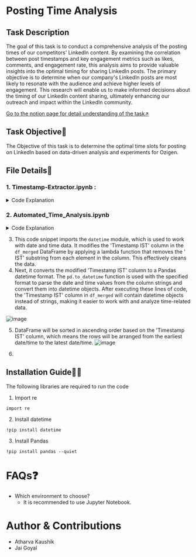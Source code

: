 # Posting Time Analysis

## Task Description
The goal of this task is to conduct a comprehensive analysis of the posting times of our competitors' LinkedIn content. By examining the correlation between post timestamps and key engagement metrics such as likes, comments, and engagement rate, this analysis aims to provide valuable insights into the optimal timing for sharing LinkedIn posts. The primary objective is to determine when our company's LinkedIn posts are most likely to resonate with the audience and achieve higher levels of engagement. This research will enable us to make informed decisions about the timing of our LinkedIn content sharing, ultimately enhancing our outreach and impact within the LinkedIn community.

[Go to the notion page for detail understanding of the task↗️](https://docs.google.com/document/d/1lpqrSfYIm4M5RGakFS-gzObmP9jVybTxDKrgsuAAelc/edit#heading=h.7ivjt4pr8s80)

## Task Objective🎯
The Objective of this task is to determine the optimal time slots for posting on LinkedIn based on data-driven analysis and experiments for Ozigen.

## File Details📁
### 1. **Timestamp-Extractor.ipynb** :

 <details>
 <summary>
  Code Explanation
 </summary>
 

### 1. Excel File Format:
File Type: Ensure the file you want to process is in .xlsx format.

Columns:

URL: This column should contain URLs with embedded 19-digit post IDs. The code in this notebook will extract these post IDs to derive timestamps.

Sample Excel File Structure:

URL
[Go to File↗️](https://example.com/post/1234567890123456789)

### 2. Using the Code in This Notebook:
Navigate to the cell containing the line:

input_file = "trial.xlsx"

Modify this line to point to the path of your Excel file. For example:

input_file = "path_to_your_file.xlsx"
- [Go to File↗️](https://drive.google.com/file/u/0/d/1C8d5gYXj38MtC7MrWZBh_WZrp07EfvSZ/edit)
### 3. Running the Code:
Execute the cell containing the code by selecting it and pressing Shift + Enter.

### 4. Checking the Results:
After the cell execution completes, open the Excel file you provided.

You should now see the 'Timestamp UTC' and 'Timestamp IST' columns populated with the extracted timestamps in human-readable date formats for each URL in the 'URL' column.

### 5. Notes:
* The code assumes that the URLs in the 'URL' column contain a 19-digit post ID from which a Unix timestamp can be extracted.

* The extracted Unix timestamp is then converted to human-readable date formats in both UTC and IST.

* The updated data is saved back to the original Excel file.

### 6. Code:
Extracting Timestamps of Posts
![image](https://github.com/ozibook/Posting_Time_Analysis/assets/144370840/b4dd6bee-2614-4a84-b81c-6d617e43644d)
</details>

### 2. **Automated_Time_Analysis.ipynb**
 <details>
 <summary>
  Code Explanation
 </summary>

  ### 

1. This Python script imports necessary modules: `re` for regular expressions, `datetime` for working with dates and times, `pandas` as `pd` for data manipulation. It defines functions for extracting a post ID from a URL, converting      the ID to a Unix timestamp, and converting a Unix timestamp to a human-readable date in either UTC or IST timezones.
2. The `process_xlsx_file` function processes a given DataFrame, adding 'Timestamp UTC' and 'Timestamp IST' columns, and populates them by extracting post IDs from the 'URL' column. Finally, it applies the `process_xlsx_file` function    to a DataFrame named `df_merged`, producing a new DataFrame `result_df` with additional timestamp information in both UTC and IST, which can be used for further analysis or display.
 
  ![image](https://github.com/ozibook/Posting_Time_Analysis/assets/144370840/76280690-2515-4ee5-ad43-51b1fe21228f)
</details>



3. This code snippet imports the `datetime` module, which is used to work with date and time data. It modifies the 'Timestamp IST' column in the `df_merged` DataFrame by applying a lambda function that removes the ' IST' substring from each element in the column. This effectively cleans the data.
4. Next, it converts the modified 'Timestamp IST' column to a Pandas datetime format. The `pd.to_datetime` function is used with the specified format to parse the date and time values from the column strings and convert them into datetime objects. After executing these lines of code, the 'Timestamp IST' column in `df_merged` will contain datetime objects instead of strings, making it easier to work with and analyze time-related data.

![image](https://github.com/ozibook/Posting_Time_Analysis/assets/144370840/1dd54eac-67f6-46ca-b433-2f176b2f48ea)
</details>

5. DataFrame will be sorted in ascending order based on the 'Timestamp IST' column, which means the rows will be arranged from the earliest date/time to the latest date/time.
   ![image](https://github.com/ozibook/Posting_Time_Analysis/assets/144370840/87772cce-39dc-475d-a186-b028807f3f6a)
</details>

6. 



## Installation Guide👨‍💻
The following libraries are required to run the code<br>
1. Import re <br>
```
import re
```
2. Install datetime <br>
```
!pip install datetime
```
3. Install Pandas <br>
```
!pip install pandas --quiet
```

# FAQs❓
 * Which environment to choose?
   - It is recommended to use Jupyter Notebook.

# Author & Contributions
* Atharva Kaushik
* Jai Goyal
